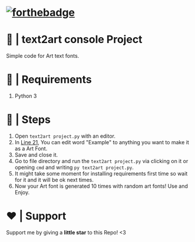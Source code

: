 # [![forthebadge](https://forthebadge.com/images/badges/made-with-python.svg)](https://forthebadge.com)
# 🤖 | text2art console Project
Simple code for Art text fonts.
# 🚧 | Requirements
1. Python 3
# 👞 | Steps
1. Open `text2art project.py` with an editor.
2. In [Line 21](https://github.com/Praxime/text2art/blob/main/text2art%20project.py#L21), You can edit word "Example" to anything you want to make it as a Art Font.
3. Save and close it.
4. Go to file directory and run the `text2art project.py` via clicking on it or opening `cmd` and writing `py text2art project.py`.
5. It might take some moment for installing requirements first time so wait for it and it will be ok next times.
6. Now your Art font is generated 10 times with random art fonts! Use and Enjoy.
# ❤️ | Support
Support me by giving a **little star** to this Repo! <3
